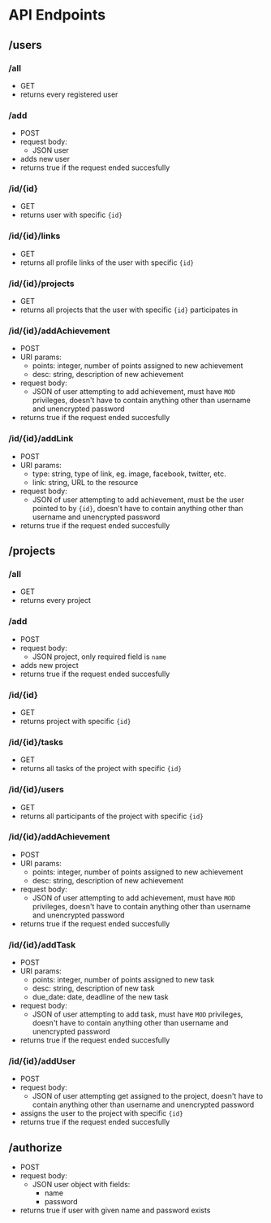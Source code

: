 
# API Endpoints

## /users
### /all
*  GET
* returns every registered user

### /add
*  POST
* request body:
	* JSON user
* adds new user
* returns true if the request ended succesfully 

### /id/{id}
*  GET
* returns user with specific `{id}`

### /id/{id}/links
*  GET
* returns all profile links of the user with specific `{id}`

### /id/{id}/projects
*  GET
* returns all projects that the user with specific `{id}` participates in

### /id/{id}/addAchievement
*  POST
*  URI params:
   * points: integer, number of points assigned to new achievement
   * desc: string, description of new achievement
*  request body:
   * JSON of user attempting to add achievement, must have `MOD` privileges, doesn't have to contain anything other than username and unencrypted password
* returns true if the request ended succesfully 

### /id/{id}/addLink
*  POST
*  URI params:
   * type: string, type of link, eg. image, facebook, twitter, etc.
   * link: string, URL to the resource
*  request body:
   * JSON of user attempting to add achievement, must be the user pointed to by `{id}`, doesn't have to contain anything other than username and unencrypted password
* returns true if the request ended succesfully 










## /projects
### /all
*  GET
* returns every project

### /add
*  POST
* request body:
	* JSON project, only required field is `name`
* adds new project
* returns true if the request ended succesfully 

### /id/{id}
*  GET
* returns project with specific `{id}`

### /id/{id}/tasks
*  GET
* returns all tasks of the project with specific `{id}`

### /id/{id}/users
*  GET
* returns all participants of the project with specific `{id}`

### /id/{id}/addAchievement
*  POST
*  URI params:
   * points: integer, number of points assigned to new achievement
   * desc: string, description of new achievement
*  request body:
   * JSON of user attempting to add achievement, must have `MOD` privileges, doesn't have to contain anything other than username and unencrypted password
* returns true if the request ended succesfully 

### /id/{id}/addTask
*  POST
*  URI params:
   * points: integer, number of points assigned to new task
   * desc: string, description of new task
   * due_date: date, deadline of the new task
*  request body:
   * JSON of user attempting to add task, must have `MOD` privileges, doesn't have to contain anything other than username and unencrypted password
* returns true if the request ended succesfully 

### /id/{id}/addUser
*  POST
*  request body:
   * JSON of user attempting get assigned to the project, doesn't have to contain anything other than username and unencrypted password
* assigns the user to the project with specific `{id}`
* returns true if the request ended succesfully 








## /authorize
*  POST
* request body:
	* JSON user object with fields: 
		* name
		* password
* returns true if user with given name and password exists

